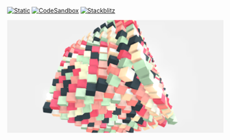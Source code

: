 [![Static](https://img.shields.io/badge/demo-%23646CFF.svg?logo=html5&logoColor=white)](https://pmndrs.github.io/examples/instanced-vertex-colors)
[![CodeSandbox](https://img.shields.io/badge/codesandbox-040404?logo=codesandbox&logoColor=DBDBDB)](https://codesandbox.io/s/github/pmndrs/examples/tree/main/demos/instanced-vertex-colors)
[![Stackblitz](https://img.shields.io/badge/stackblitz-fff?logo=Stackblitz&logoColor=1389FD)](https://stackblitz.com/github/pmndrs/examples/tree/main/demos/instanced-vertex-colors)

![](thumbnail.png)
